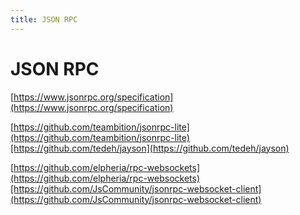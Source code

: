 ```yaml
---
title: JSON RPC
---
```


# JSON RPC

[https://www.jsonrpc.org/specification](https://www.jsonrpc.org/specification)

[https://github.com/teambition/jsonrpc-lite](https://github.com/teambition/jsonrpc-lite)[https://github.com/tedeh/jayson](https://github.com/tedeh/jayson)

[https://github.com/elpheria/rpc-websockets](https://github.com/elpheria/rpc-websockets)[https://github.com/JsCommunity/jsonrpc-websocket-client](https://github.com/JsCommunity/jsonrpc-websocket-client)
